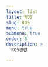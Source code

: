 ```yaml
---
layout: list
title: ROS
slug: ROS
menu: true
submenu: true
order: 8
description: >
  ROS관련

---
```

